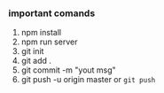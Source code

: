 ### important comands

1. npm install
2. npm run server
3. git init
4. git add .
5. git commit -m "yout msg"
6. git push -u origin master or `git push`